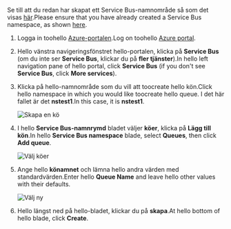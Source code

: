 <span data-ttu-id="28cda-101">Se till att du redan har skapat ett Service Bus-namnområde så som det visas [här][namespace-how-to].</span><span class="sxs-lookup"><span data-stu-id="28cda-101">Please ensure that you have already created a Service Bus namespace, as shown [here][namespace-how-to].</span></span>

1. <span data-ttu-id="28cda-102">Logga in toohello [Azure-portalen][azure-portal].</span><span class="sxs-lookup"><span data-stu-id="28cda-102">Log on toohello [Azure portal][azure-portal].</span></span>
2. <span data-ttu-id="28cda-103">Hello vänstra navigeringsfönstret hello-portalen, klicka på **Service Bus** (om du inte ser **Service Bus**, klickar du på **fler tjänster**).</span><span class="sxs-lookup"><span data-stu-id="28cda-103">In hello left navigation pane of hello portal, click **Service Bus** (if you don't see **Service Bus**, click **More services**).</span></span>
3. <span data-ttu-id="28cda-104">Klicka på hello-namnområde som du vill att toocreate hello kön.</span><span class="sxs-lookup"><span data-stu-id="28cda-104">Click hello namespace in which you would like toocreate hello queue.</span></span> <span data-ttu-id="28cda-105">I det här fallet är det **nstest1**.</span><span class="sxs-lookup"><span data-stu-id="28cda-105">In this case, it is **nstest1**.</span></span>
   
    ![Skapa en kö][createqueue1]
4. <span data-ttu-id="28cda-107">I hello **Service Bus-namnrymd** bladet väljer **köer**, klicka på **Lägg till kön**.</span><span class="sxs-lookup"><span data-stu-id="28cda-107">In hello **Service Bus namespace** blade, select **Queues**, then click **Add queue**.</span></span>
   
    ![Välj köer][createqueue2]
5. <span data-ttu-id="28cda-109">Ange hello **könamnet** och lämna hello andra värden med standardvärden.</span><span class="sxs-lookup"><span data-stu-id="28cda-109">Enter hello **Queue Name** and leave hello other values with their defaults.</span></span>
   
    ![Välj ny][createqueue3]
6. <span data-ttu-id="28cda-111">Hello längst ned på hello-bladet, klickar du på **skapa**.</span><span class="sxs-lookup"><span data-stu-id="28cda-111">At hello bottom of hello blade, click **Create**.</span></span>

[createqueue1]: ./media/service-bus-create-queue-portal/create-queue1.png
[createqueue2]: ./media/service-bus-create-queue-portal/create-queue2.png
[createqueue3]: ./media/service-bus-create-queue-portal/create-queue3.png

[namespace-how-to]: ../articles/service-bus-messaging/service-bus-create-namespace-portal.md
[azure-portal]: https://portal.azure.com
